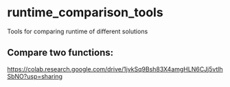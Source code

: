 # runtime_comparison_tools
Tools for comparing runtime of different solutions

## Compare two functions:
https://colab.research.google.com/drive/1jvkSq9Bsh83X4amgHLN6CJj5vtlhSbNO?usp=sharing
